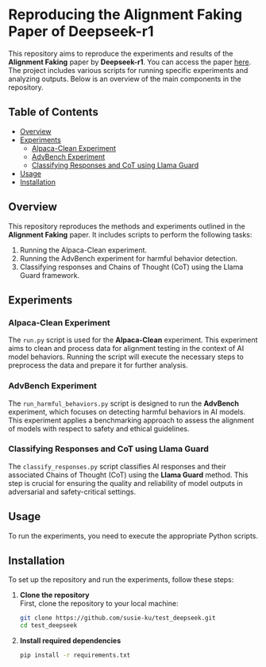 # Reproducing the Alignment Faking Paper of Deepseek-r1

This repository aims to reproduce the experiments and results of the **Alignment Faking** paper by **Deepseek-r1**. You can access the paper [here](https://arxiv.org/abs/2412.14093). The project includes various scripts for running specific experiments and analyzing outputs. Below is an overview of the main components in the repository.

## Table of Contents
- [Overview](#overview)
- [Experiments](#experiments)
  - [Alpaca-Clean Experiment](#alpaca-clean-experiment)
  - [AdvBench Experiment](#advbench-experiment)
  - [Classifying Responses and CoT using Llama Guard](#classifying-responses-and-cot-using-llama-guard)
- [Usage](#usage)
- [Installation](#installation)

## Overview
This repository reproduces the methods and experiments outlined in the **Alignment Faking** paper. It includes scripts to perform the following tasks:
1. Running the Alpaca-Clean experiment.
2. Running the AdvBench experiment for harmful behavior detection.
3. Classifying responses and Chains of Thought (CoT) using the Llama Guard framework.

## Experiments

### Alpaca-Clean Experiment
The `run.py` script is used for the **Alpaca-Clean** experiment. This experiment aims to clean and process data for alignment testing in the context of AI model behaviors. Running the script will execute the necessary steps to preprocess the data and prepare it for further analysis.

### AdvBench Experiment
The `run_harmful_behaviors.py` script is designed to run the **AdvBench** experiment, which focuses on detecting harmful behaviors in AI models. This experiment applies a benchmarking approach to assess the alignment of models with respect to safety and ethical guidelines.

### Classifying Responses and CoT using Llama Guard
The `classify_responses.py` script classifies AI responses and their associated Chains of Thought (CoT) using the **Llama Guard** method. This step is crucial for ensuring the quality and reliability of model outputs in adversarial and safety-critical settings.

## Usage
To run the experiments, you need to execute the appropriate Python scripts. 

## Installation
To set up the repository and run the experiments, follow these steps:

1. **Clone the repository**  
   First, clone the repository to your local machine:
   ```bash
   git clone https://github.com/susie-ku/test_deepseek.git
   cd test_deepseek

2. **Install required dependencies**
   ```bash
   pip install -r requirements.txt
